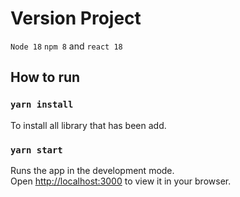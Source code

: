 # Version Project
`Node 18` `npm 8` and `react 18`

## How to run

### `yarn install`

To install all library that has been add.

### `yarn start`

Runs the app in the development mode.\
Open [http://localhost:3000](http://localhost:3000) to view it in your browser.
